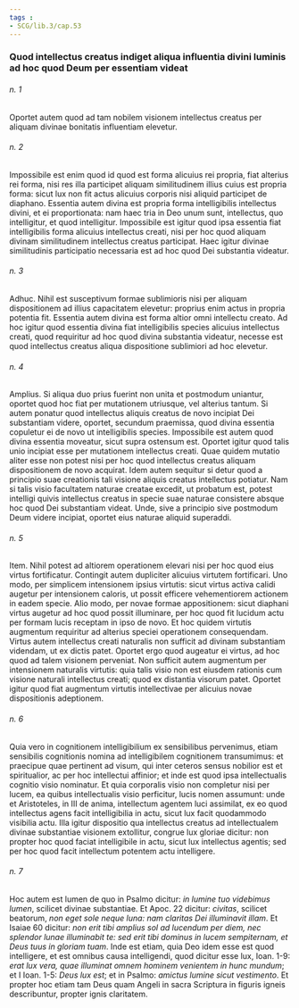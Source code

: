 ```yaml
---
tags : 
- SCG/lib.3/cap.53
---
```


### Quod intellectus creatus indiget aliqua influentia divini luminis ad hoc quod Deum per essentiam videat

###### n. 1
Oportet autem quod ad tam nobilem visionem intellectus creatus per aliquam divinae bonitatis influentiam elevetur.

###### n. 2
Impossibile est enim quod id quod est forma alicuius rei propria, fiat alterius rei forma, nisi res illa participet aliquam similitudinem illius cuius est propria forma: sicut lux non fit actus alicuius corporis nisi aliquid participet de diaphano. Essentia autem divina est propria forma intelligibilis intellectus divini, et ei proportionata: nam haec tria in Deo unum sunt, intellectus, quo intelligitur, et quod intelligitur. Impossibile est igitur quod ipsa essentia fiat intelligibilis forma alicuius intellectus creati, nisi per hoc quod aliquam divinam similitudinem intellectus creatus participat. Haec igitur divinae similitudinis participatio necessaria est ad hoc quod Dei substantia videatur.

###### n. 3
Adhuc. Nihil est susceptivum formae sublimioris nisi per aliquam dispositionem ad illius capacitatem elevetur: proprius enim actus in propria potentia fit. Essentia autem divina est forma altior omni intellectu creato. Ad hoc igitur quod essentia divina fiat intelligibilis species alicuius intellectus creati, quod requiritur ad hoc quod divina substantia videatur, necesse est quod intellectus creatus aliqua dispositione sublimiori ad hoc elevetur.

###### n. 4
Amplius. Si aliqua duo prius fuerint non unita et postmodum uniantur, oportet quod hoc fiat per mutationem utriusque, vel alterius tantum. Si autem ponatur quod intellectus aliquis creatus de novo incipiat Dei substantiam videre, oportet, secundum praemissa, quod divina essentia copuletur ei de novo ut intelligibilis species. Impossibile est autem quod divina essentia moveatur, sicut supra ostensum est. Oportet igitur quod talis unio incipiat esse per mutationem intellectus creati. Quae quidem mutatio aliter esse non potest nisi per hoc quod intellectus creatus aliquam dispositionem de novo acquirat. Idem autem sequitur si detur quod a principio suae creationis tali visione aliquis creatus intellectus potiatur. Nam si talis visio facultatem naturae creatae excedit, ut probatum est, potest intelligi quivis intellectus creatus in specie suae naturae consistere absque hoc quod Dei substantiam videat. Unde, sive a principio sive postmodum Deum videre incipiat, oportet eius naturae aliquid superaddi.

###### n. 5
Item. Nihil potest ad altiorem operationem elevari nisi per hoc quod eius virtus fortificatur. Contingit autem dupliciter alicuius virtutem fortificari. Uno modo, per simplicem intensionem ipsius virtutis: sicut virtus activa calidi augetur per intensionem caloris, ut possit efficere vehementiorem actionem in eadem specie. Alio modo, per novae formae appositionem: sicut diaphani virtus augetur ad hoc quod possit illuminare, per hoc quod fit lucidum actu per formam lucis receptam in ipso de novo. Et hoc quidem virtutis augmentum requiritur ad alterius speciei operationem consequendam. Virtus autem intellectus creati naturalis non sufficit ad divinam substantiam videndam, ut ex dictis patet. Oportet ergo quod augeatur ei virtus, ad hoc quod ad talem visionem perveniat. Non sufficit autem augmentum per intensionem naturalis virtutis: quia talis visio non est eiusdem rationis cum visione naturali intellectus creati; quod ex distantia visorum patet. Oportet igitur quod fiat augmentum virtutis intellectivae per alicuius novae dispositionis adeptionem.

###### n. 6
Quia vero in cognitionem intelligibilium ex sensibilibus pervenimus, etiam sensibilis cognitionis nomina ad intelligibilem cognitionem transumimus: et praecipue quae pertinent ad visum, qui inter ceteros sensus nobilior est et spiritualior, ac per hoc intellectui affinior; et inde est quod ipsa intellectualis cognitio visio nominatur. Et quia corporalis visio non completur nisi per lucem, ea quibus intellectualis visio perficitur, lucis nomen assumunt: unde et Aristoteles, in III de anima, intellectum agentem luci assimilat, ex eo quod intellectus agens facit intelligibilia in actu, sicut lux facit quodammodo visibilia actu. Illa igitur dispositio qua intellectus creatus ad intellectualem divinae substantiae visionem extollitur, congrue lux gloriae dicitur: non propter hoc quod faciat intelligibile in actu, sicut lux intellectus agentis; sed per hoc quod facit intellectum potentem actu intelligere.

###### n. 7
Hoc autem est lumen de quo in Psalmo dicitur: *in lumine tuo videbimus lumen*, scilicet divinae substantiae. Et Apoc. 22 dicitur: *civitas*, scilicet beatorum, *non eget sole neque luna: nam claritas Dei illuminavit illam*. Et Isaiae 60 dicitur: *non erit tibi amplius sol ad lucendum per diem, nec splendor lunae illuminabit te: sed erit tibi dominus in lucem sempiternam, et Deus tuus in gloriam tuam*. Inde est etiam, quia Deo idem esse est quod intelligere, et est omnibus causa intelligendi, quod dicitur esse lux, Ioan. 1-9: *erat lux vera, quae illuminat omnem hominem venientem in hunc mundum*; et I Ioan. 1-5: *Deus lux est*; et in Psalmo: *amictus lumine sicut vestimento*. Et propter hoc etiam tam Deus quam Angeli in sacra Scriptura in figuris igneis describuntur, propter ignis claritatem.

